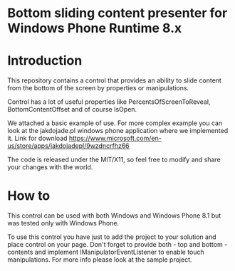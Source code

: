 # Bottom sliding content presenter for Windows Phone Runtime 8.x

Introduction
============
This repository contains a control that provides an ability to slide content from the bottom of the screen by properties or manipulations.

Control has a lot of useful properties like PercentsOfScreenToReveal, BottomContentOffset and of course IsOpen.

We attached a basic example of use.  For more complex example you can look at the jakdojade.pl windows phone application where we implemented it.
Link for download https://www.microsoft.com/en-us/store/apps/jakdojadepl/9wzdncrfhz66

The code is released under the MIT/X11, so feel free to modify and share your changes with the world.

How to
======

This control can be used with both Windows and Windows Phone 8.1 but was tested only with Windows Phone. 

To use this control you have just to add the project to your solution and place control on your page. 
Don't forget to provide both - top and bottom - contents and implement IManipulatorEventListener to enable touch manipulations. 
For more info please look at the sample project.
